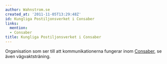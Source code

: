 ```yaml
---
author: Wahnstrom.se
created_at: '2011-11-05T13:29:48Z'
id: Kungliga Postiljonsverket i Consaber
links:
  mention:
  - Consaber
title: Kungliga Postiljonsverket i Consaber
---
```


Organisation som ser till att kommunikationerna fungerar inom [Consaber], se även vägvaktsträning.

  [Consaber]: Consaber